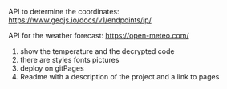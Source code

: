 API to determine the coordinates:
https://www.geojs.io/docs/v1/endpoints/ip/

API for the weather forecast:
https://open-meteo.com/

1. show the temperature and the decrypted code
2. there are styles fonts pictures 
3. deploy on gitPages
4. Readme with a description of the project and a link to pages
